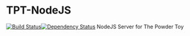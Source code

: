 # TPT-NodeJS
[![Build Status](https://magnum.travis-ci.com/wolfy1339/TPT-NodeJS.svg?token=BajzZs7nhy8tMbNT4mwD&branch=master)](https://magnum.travis-ci.com/wolfy1339/TPT-NodeJS)[![Dependency Status](https://david-dm.org/wolfy1339/TPT-NodeJS.svg)](https://david-dm.org/wolfy1339/TPT-NodeJS)
NodeJS Server for The Powder Toy
